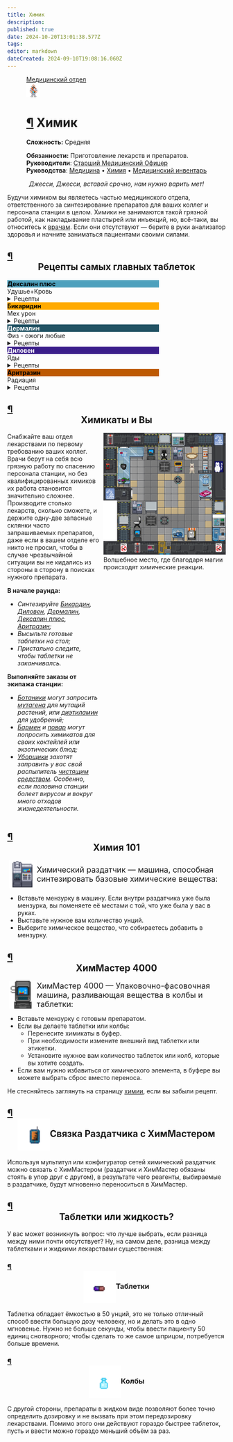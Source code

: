 ```yaml
---
title: Химик
description: 
published: true
date: 2024-10-20T13:01:38.577Z
tags: 
editor: markdown
dateCreated: 2024-09-10T19:08:16.060Z
---
```


<div style="display: flex; justify-content: center;">
<div class="roles-passport med">
  <div class="title med"><a href="/roles/medicaldepartment" class="is-internal-link is-valid-page">Медицинский отдел</a></div>
  <div>
    <div><div><img src="/roles/chemist.png"></div></div>
  <div><div>
    <h1 id="химик" class="toc-header"><a class="toc-anchor" href="#химик">¶</a> Химик</h1>
    <p><strong>Сложность:</strong> Средняя</p>
    <strong>Обязанности:</strong> Приготовление лекарств и препаратов.<br>
    <b>Руководители</b>: <a href="/roles/chiefmedicalofficer" title="Старший Медицинский Офицер" class="is-internal-link is-valid-page">Старший Медицинский Офицер</a><br>
    <b>Руководства</b>: <a href="/guides/medicine" title="Медицина" class="is-internal-link is-valid-page">Медицина</a> • <a href="/guides/chemistry" title="Химия" class="is-internal-link is-valid-page">Химия</a> • <a href="/guides/medicalequipment" title="Медицинский инвентарь" class="is-internal-link is-valid-page">Медицинский инвентарь</a>
  </div></div>
  </div>
</div>
</div>
<p><tocplace></tocplace></p>
<center> <i>Джесси, Джесси, вставай срочно, нам нужно варить мет!</i> </center>
<p>Будучи химиком вы являетесь частью медицинского отдела, ответственного за синтезирование препаратов для ваших коллег и персонала станции в целом. Химики не занимаются такой грязной работой, как накладывание пластырей или инъекций, но, всё-таки, вы относитесь к <a href="/roles/doctor" title="Врач" class="is-internal-link is-valid-page">врачам</a>. Если они отсутствуют — берите в руки анализатор здоровья и начните заниматься пациентами своими силами.
</p><h2 id="рецепты-самых-главных-таблеток" class="toc-header"><a class="toc-anchor" href="#рецепты-самых-главных-таблеток">¶</a> <center>Рецепты самых главных таблеток</center></h2>
<div class="container">
<div id="chem_DexalinPlus" class="chemquickbox" style="width: 25em;">
<div class="chemquickboxhead" style="background-color: #4da0bd;">
<span style="font-weight: 500; text-align: center; background-color: #4da0bd; color: #000000;"><strong>Дексалин плюс</strong></span>
</div>
Удушье+Кровь
<details>
<summary>Рецепты</summary>
<div class="recipecontainer">   
<div class="vertical-container">
<div class="element"><a href="#chem_Iron" class="custom-link">1 плазма</a></div>
<div class="element"><a href="#chem_Dexalin" class="custom-link">10 кислород</a></div>
<div class="element"><a href="#chem_Carbon" class="custom-link">20 водород</a></div>
<div class="element"><a href="#chem_Carbon" class="custom-link">30 углерод</a></div>
<div class="element"><a href="#chem_Carbon" class="custom-link">30 железа</a></div>
</div>
<div class="vertical-container">
<div class="element"><img src="/roles/med/beaker.png" alt="beaker.png"></div>
<div class="element">Смешай</div>
</div>  
<div class="vertical-container">
<div class="element"><a href="#chem_DexalinPlus" class="custom-link">дексалин плюс 90</a></div>
</div>  
</div>    
</details>
</div>
<div id="chem_Bicaridine" class="chemquickbox" style="width: 25em;">
<div class="chemquickboxhead" style="background-color: #ffaa00;">
<span style="font-weight: 500; text-align: center; background-color: #ffaa00; color: #000000;"><strong>Бикаридин</strong></span>
</div>
Мех урон
<details>
<summary>Рецепты</summary>
<div class="recipecontainer">   
<div class="vertical-container">
<div class="element"><a href="#chem_Carbon" class="custom-link">15 сахар</a></div>
<div class="element"><a href="#chem_Inaprovaline" class="custom-link">15 кислород</a></div>
<div class="element"><a href="#chem_Inaprovaline" class="custom-link">60 углерод</a></div>
</div>
<div class="vertical-container">
<div class="element"><img src="/roles/med/beaker.png" alt="beaker.png"></div>
<div class="element">Смешай</div>
</div>  
<div class="vertical-container">
<div class="element"><a href="#chem_Bicaridine" class="custom-link">бикаридин 90</a></div>
</div>  
</div>    
</details>
</div>
<div id="chem_Dermaline" class="chemquickbox" style="width: 25em;">
<div class="chemquickboxhead" style="background-color: #215263;">
<span style="font-weight: 500; text-align: center; background-color: #215263; color: #fff;"><strong>Дермалин</strong></span>
</div>
Физ - ожоги любые
<details>
<summary>Рецепты</summary>
<div class="recipecontainer">   
<div class="vertical-container">
<div class="element"><a href="#chem_Kelotane" class="custom-link">15 кремний</a></div>
<div class="element"><a href="#chem_Oxygen" class="custom-link">15 углерод</a></div>
<div class="element"><a href="#chem_Phosphorus" class="custom-link">30 кислород</a></div>
<div class="element"><a href="#chem_Phosphorus" class="custom-link">30 фосфор</a></div>
</div>
<div class="vertical-container">
<div class="element"><img src="/roles/med/beaker.png" alt="beaker.png"></div>
<div class="element">Смешай</div>
</div>  
<div class="vertical-container">
<div class="element"><a href="#chem_Dermaline" class="custom-link">дермалин 90</a></div>
</div>  
</div>    
</details>
</div>
<div id="chem_Dylovene" class="chemquickbox" style="width: 25em;">
<div class="chemquickboxhead" style="background-color: #3a1d8a;">
<span style="font-weight: 500; text-align: center; background-color: #3a1d8a; color: #fff;"><strong>Диловен</strong></span>
</div>
Яды
<details>
<summary>Рецепты</summary>
<div class="recipecontainer">   
<div class="vertical-container">
<div class="element"><a href="#chem_Potassium" class="custom-link">30 калий</a></div>
<div class="element"><a href="#chem_Silicon" class="custom-link">30 кремний</a></div>
<div class="element"><a href="#chem_Nitrogen" class="custom-link">30 азот</a></div>
</div>
<div class="vertical-container">
<div class="element"><img src="/roles/med/beaker.png" alt="beaker.png"></div>
<div class="element">Смешай</div>
</div>  
<div class="vertical-container">
<div class="element"><a href="#chem_Dylovene" class="custom-link">диловен 90</a></div>
</div>  
</div>    
</details>
</div>
<div id="chem_Arithrazine" class="chemquickbox" style="width: 25em;">
<div class="chemquickboxhead" style="background-color: #bd5902;">
<span style="font-weight: 500; text-align: center; background-color: #bd5902; color: #000000;"><strong>Аритразин</strong></span>
</div>
Радиация
<details>
<summary>Рецепты</summary>
<div class="recipecontainer">   
<div class="vertical-container">
<div class="element"><a href="#chem_Hyronalin" class="custom-link">10 Азот</a></div>
<div class="element"><a href="#chem_Hydrogen" class="custom-link">10 Калий</a></div>
<div class="element"><a href="#chem_Hydrogen" class="custom-link">10 Кремний</a></div>
<div class="element"><a href="#chem_Hydrogen" class="custom-link">30 Радий</a></div>
<div class="element"><a href="#chem_Hydrogen" class="custom-link">30 Водород</a></div>
<div class="element"><a href="#chem_Hydrogen" class="custom-link">+30 Водород</a></div>
</div>
<div class="vertical-container">
<div class="element"><img src="/roles/med/beaker.png" alt="beaker.png"></div>
<div class="element">Смешай</div>
</div>  
<div class="vertical-container">
<div class="element"><a href="#chem_Arithrazine" class="custom-link">аритразин 90</a></div>
</div>  
</div>    
</details>
</div>
</div>
<h2 id="химикаты-и-вы" class="toc-header"><a class="toc-anchor" href="#химикаты-и-вы">¶</a> <center>Химикаты и Вы</center></h2>
<div style="display:flex;">
  <div style="flex:1;">
    Снабжайте ваш отдел лекарствами по первому требованию ваших коллег. Врачи берут на себя всю грязную работу по спасению персонала станции, но без квалифицированных химиков их работа становится значительно сложнее. Производите столько лекарств, сколько сможете, и держите одну-две запасные склянки часто запрашиваемых препаратов, даже если в вашем отделе его никто не просил, чтобы в случае чрезвычайной ситуации вы не кидались из стороны в сторону в поисках нужного препарата.
<p><strong>В начале раунда:</strong></p>
<ul><li><i>Синтезируйте <a href="/guides/chemistry/#chem_Bicaridine" title="Химия" class="is-internal-link is-valid-page">Бикардин</a>, <a href="/guides/chemistry/#chem_Dylovene" title="Химия" class="is-internal-link is-valid-page">Диловен</a>, <a href="/guides/chemistry/#chem_Dermaline" title="Химия" class="is-internal-link is-valid-page">Дермалин</a>, <a href="/guides/chemistry/#chem_DexalinPlus" title="Химия" class="is-internal-link is-valid-page">Дексалин плюс</a>, <a href="/guides/chemistry/#chem_Kelotane" title="Химия" class="is-internal-link is-valid-page">Аритразин</a>;</i></li>
<li><i>Высыпьте готовые таблетки на стол;</i></li>
<li><i>Пристально следите, чтобы таблетки не заканчивалсь.</i></li></ul>
<p><b>Выполняйте заказы от экипажа станции:</b>
</p>
<ul><li><i><a href="/roles/botanist" class="mw-redirect is-internal-link is-valid-page" title="Сервис">Ботаники</a>  могут запросить <a href="/guides/chemistry/#chem_UnstableMutagen" title="Химия" class="is-internal-link is-valid-page">мутагена</a> для мутаций растений, или <a href="/guides/chemistry/#chem_Diethylamine" title="Химия" class="is-internal-link is-valid-page">диэтиламин</a> для удобрений;</i></li>
<li><i><a href="/roles/barman" class="mw-redirect is-internal-link is-valid-page" title="Сервис">Бармен</a> и <a href="/roles/chef" class="mw-redirect is-internal-link is-valid-page" title="Сервис">повар</a> могут попросить химикатов для своих коктейлей или экзотических блюд;</i></li>
<li><i><a href="/roles/janitor" class="mw-redirect is-internal-link is-valid-page" title="Сервис">Уборщики</a> захотят заправить у вас свой распылитель <a href="/guides/chemistry/#chem_SpaceCleaner" title="Химия" class="is-internal-link is-valid-page">чистящим средством</a>. Особенно, если половина станции болеет вирусом и вокруг много отходов жизнедеятельности.</i></li></ul>
</div>
<div class="thumb tright" style="margin-left:10px;">
    <div class="thumbinner" style="width:282px;">
      <a href="/medical_chemistry.png" class="image is-asset-link"><img alt="" src="/roles/med/medical_chemistry.png" decoding="async" width="480" height="280" class="thumbimage" srcset="medical_chemistry.png 1.5x, medical_chemistry.png 2x" data-file-width="576" data-file-height="576"></a>
      <div class="thumbcaption">
        <div class="magnify"><a href="/medical_chemistry.png" class="internal is-asset-link" title="Увеличить"></a></div>Волшебное место, где благодаря магии происходят химические реакции.
      </div>
    </div>
  </div>
</div>
<h2 id="химия-101" class="toc-header"><a class="toc-anchor" href="#химия-101">¶</a> <center>Химия 101</center></h2>
<div style="display: flex;align-items: center;font-size: 18px; margin:4px">
<img alt="Industrial Dispenser.png" src="/roles/med/industrial_dispenser.png" decoding="async" width="64" height="64" data-file-width="32" data-file-height="32">
Химический раздатчик — машина, способная синтезировать базовые химические вещества:
</div>
<ul><li>Вставьте мензурку в машину. Если внутри раздатчика уже была мензурка, вы поменяете её местами с той, что уже была у вас в руках.</li>
<li>Выставьте нужное вам количество унций.</li>
<li>Выберите химическое вещество, что собираетесь добавить в мензурку.</li></ul>
<h2 id="химмастер-4000" class="toc-header"><a class="toc-anchor" href="#химмастер-4000">¶</a> <center>ХимМастер 4000</center></h2>
<div style="display: flex;align-items: center;font-size: 18px; margin:4px">
<img alt="ChemMaster4000.png" src="/roles/med/chemmaster4000.png" decoding="async" width="64" height="64" data-file-width="32" data-file-height="32">
ХимМастер 4000 — Упаковочно-фасовочная машина, разливающая вещества в колбы и таблетки:
</div>
<ul><li>Вставьте мензурку с готовым препаратом.</li>
<li>Если вы делаете таблетки или колбы:
<ul><li>Перенесите химикаты в буфер.</li>
<li>При необходимости измените внешний вид таблетки или этикетки.</li>
<li>Установите нужное вам количество таблеток или колб, которые вы хотите создать.</li></ul></li>
<li>Если вам нужно избавиться от химического элемента, в буфере вы можете выбрать сброс вместо переноса.</li></ul>
<p>Не стесняйтесь заглянуть на страницу <a href="/guides/chemistry" title="Химия" class="is-internal-link is-valid-page">химии</a>, если вы забыли рецепт.
</p>
<h2 id="связка-раздатчика-с-химмастером" class="toc-header"><a class="toc-anchor" href="#связка-раздатчика-с-химмастером">¶</a> <center> <span class="mw-headline" id="Мультитул"><span class="sprite"><a href="/networkconfigurator.png" class="image is-asset-link"><img alt="/networkconfigurator.png" src="/roles/med/networkconfigurator.png" align="center" decoding="async" width="" height="74" data-file-width="32" data-file-height="32"></a></span>Связка Раздатчика с ХимМастером</span></center></h2><div>

</div><p>Используя мультитул или конфигуратор сетей химический раздатчик можно связать с ХимМастером (раздатчик и ХимМастер обязаны стоять в упор друг с другом), в результате чего реагенты, выбираемые в раздатчике, будут мгновенно переноситься в ХимМастер.</p>
<h2 id="таблетки-или-жидкость" class="toc-header"><a class="toc-anchor" href="#таблетки-или-жидкость">¶</a> <center> Таблетки или жидкость? </center></h2>
<p>У вас может возникнуть вопрос: что лучше выбрать, если разница между ними почти отсутствует? Ну, на самом деле, разница между таблетками и жидкими лекарствами существенная:
</p>
<h3 id="таблетки" class="toc-header"><a class="toc-anchor" href="#таблетки">¶</a> <center><span class="mw-headline" id="Таблетки"><span class="sprite"><a href="/Pill.png" class="image is-asset-link"><img alt="Pill.png" src="/roles/med/pill1.png" align="center" decoding="async" width="" height="74" data-file-width="32" data-file-height="32"></a></span>Таблетки</span></center></h3>
<p>Таблетка обладает ёмкостью в 50 унций, это не только отличный способ ввести большую дозу человеку, но и делать это в одно мгновенье. Нужно не больше секунды, чтобы ввести пациенту 50 единиц снотворного; чтобы сделать то же самое шприцом, потребуется больше времени.
</p>
<h3 id="колбы" class="toc-header"><a class="toc-anchor" href="#колбы">¶</a> <center><span class="mw-headline" id="Таблетки"><span class="sprite"><a href="/bottle.png" class="image is-asset-link"><img alt="bottle.png" src="/roles/med/bottle.png" align="center" decoding="async" width="" height="74" data-file-width="32" data-file-height="32"></a></span>Колбы</span></center></h3>
<p>С другой стороны, препараты в жидком виде позволяют более точно определить дозировку и не вызвать при этом передозировку лекарствами. Помимо этого они действуют гораздо быстрее таблеток, пусть и ввести можно гораздо меньший объём за раз.
</p>
<p></p>
<div class="table"></div>

